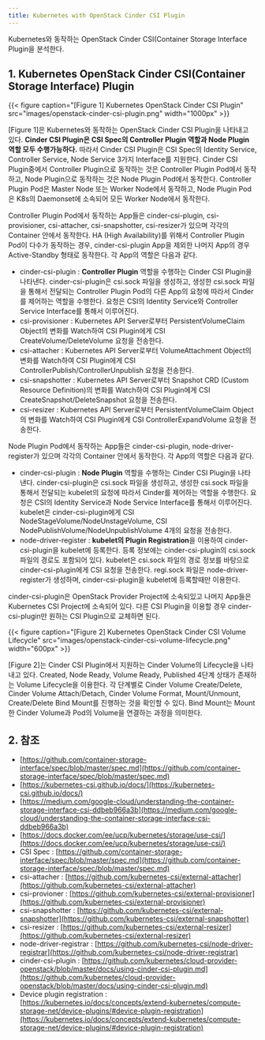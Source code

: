 ```yaml
---
title: Kubernetes with OpenStack Cinder CSI Plugin
---
```


Kubernetes와 동작하는 OpenStack Cinder CSI(Container Storage Interface Plugin을 분석한다.

## 1. Kubernetes OpenStack Cinder CSI(Container Storage Interface) Plugin

{{< figure caption="[Figure 1] Kubernetes OpenStack Cinder CSI Plugin" src="images/openstack-cinder-csi-plugin.png" width="1000px" >}}

[Figure 1]은 Kubernetes와 동작하는 OpenStack Cinder CSI Plugin을 나타내고 있다. **Cinder CSI Plugin은 CSI Spec의 Controller Plugin 역할과 Node Plugin 역할 모두 수행가능하다.** 따라서 Cinder CSI Plugin은 CSI Spec의 Identity Service, Controller Service, Node Service 3가지 Interface를 지원한다. Cinder CSI Plugin중에서 Controller Plugin으로 동작하는 것은 Controller Plugin Pod에서 동작하고, Node Plugin으로 동작하는 것은 Node Plugin Pod에서 동작한다. Controller Plugin Pod은 Master Node 또는 Worker Node에서 동작하고, Node Plugin Pod은 K8s의 Daemonset에 소속되어 모든 Worker Node에서 동작한다.

Controller Plugin Pod에서 동작하는 App들은 cinder-csi-plugin, csi-provisioner, csi-attacher, csi-snapshotter, csi-resizer가 있으며 각각의 Container 안에서 동작한다. HA (High Availability)를 위해서 Controller Plugin Pod이 다수가 동작하는 경우, cinder-csi-plugin App을 제외한 나머지 App의 경우 Active-Standby 형태로 동작한다. 각 App의 역할은 다음과 같다.

* cinder-csi-plugin : **Controller Plugin** 역할을 수행하는 Cinder CSI Plugin을 나타낸다. cinder-csi-plugin은 csi.sock 파일을 생성하고, 생성한 csi.sock 파일을 통해서 전달되는 Controller Plugin Pod의 다른 App의 요청에 따라서 Cinder를 제어하는 역할을 수행한다. 요청은 CSI의 Identity Service와 Controller Service Interface를 통해서 이루어진다.
* csi-provisioner : Kubernetes API Server로부터 PersistentVolumeClaim Object의 변화를 Watch하여 CSI Plugin에게 CSI CreateVolume/DeleteVolume 요청을 전송한다.
* csi-attacher : Kubernetes API Server로부터 VolumeAttachment Object의 변화를 Watch하여 CSI Plugin에게 CSI ControllerPublish/ControllerUnpublish 요청을 전송한다.
* csi-snapshotter : Kubernetes API Server로부터 Snapshot CRD (Custom Resource Definition)의 변화를 Watch하여 CSI Plugin에게 CSI CreateSnapshot/DeleteSnapshot 요청을 전송한다.
* csi-resizer : Kubernetes API Server로부터 PersistentVolumeClaim Object의 변화를 Watch하여 CSI Plugin에게 CSI ControllerExpandVolume 요청을 전송한다.

Node Plugin Pod에서 동작하는 App들은 cinder-csi-plugin, node-driver-register가 있으며 각각의 Container 안에서 동작한다. 각 App의 역할은 다음과 같다.

* cinder-csi-plugin : **Node Plugin** 역할을 수행하는 Cinder CSI Plugin을 나타낸다. cinder-csi-plugin은 csi.sock 파일을 생성하고, 생성한 csi.sock 파일을 통해서 전달되는 kubelet의 요청에 따라서 Cinder를 제어하는 역할을 수행한다. 요청은 CSI의 Identity Service과 Node Service Interface를 통해서 이루어진다. kubelet은 cinder-csi-plugin에게 CSI NodeStageVolume/NodeUnstageVolume, CSI NodePublishVolume/NodeUnpublishVolume 4개의 요청을 전송한다.
* node-driver-register : **kubelet의 Plugin Registration**을 이용하여 cinder-csi-plugin을 kubelet에 등록한다. 등록 정보에는 cinder-csi-plugin의 csi.sock 파일의 경로도 포함되어 있다. kubelet은 csi.sock 파일의 경로 정보를 바탕으로 cinder-csi-plugin에게 CSI 요청을 전송한다. regi.sock 파일은 node-driver-register가 생성하며, cinder-csi-plugin을 kubelet에 등록할때만 이용한다.

cinder-csi-plugin은 OpenStack Provider Project에 소속되있고 나머지 App들은 Kubernetes CSI Project에 소속되어 있다. 다른 CSI Plugin을 이용할 경우 cinder-csi-plugin만 원하는 CSI Plugin으로 교체하면 된다.

{{< figure caption="[Figure 2] Kubernetes OpenStack Cinder CSI Volume Lifecycle" src="images/openstack-cinder-csi-volume-lifecycle.png" width="600px" >}}

[Figure 2]는 Cinder CSI Plugin에서 지원하는 Cinder Volume의 Lifecycle을 나타내고 있다. Created, Node Ready, Volume Ready, Published 4단계 상태가 존재하는 Volume Lifecycle을 이용한다. 각 단계별로 Cinder Volume Create/Delete, Cinder Volume Attach/Detach, Cinder Volume Format, Mount/Unmount, Create/Delete Bind Mount를 진행하는 것을 확인할 수 있다. Bind Mount는 Mount한 Cinder Volume과 Pod의 Volume을 연결하는 과정을 의미한다.

## 2. 참조

* [https://github.com/container-storage-interface/spec/blob/master/spec.md](https://github.com/container-storage-interface/spec/blob/master/spec.md)
* [https://kubernetes-csi.github.io/docs/](https://kubernetes-csi.github.io/docs/)
* [https://medium.com/google-cloud/understanding-the-container-storage-interface-csi-ddbeb966a3b](https://medium.com/google-cloud/understanding-the-container-storage-interface-csi-ddbeb966a3b)
* [https://docs.docker.com/ee/ucp/kubernetes/storage/use-csi/](https://docs.docker.com/ee/ucp/kubernetes/storage/use-csi/)
* CSI Spec : [https://github.com/container-storage-interface/spec/blob/master/spec.md](https://github.com/container-storage-interface/spec/blob/master/spec.md)
* csi-attacher : [https://github.com/kubernetes-csi/external-attacher](https://github.com/kubernetes-csi/external-attacher)
* csi-provioner : [https://github.com/kubernetes-csi/external-provisioner](https://github.com/kubernetes-csi/external-provisioner)
* csi-snapshotter : [https://github.com/kubernetes-csi/external-snapshotter](https://github.com/kubernetes-csi/external-snapshotter)
* csi-resizer : [https://github.com/kubernetes-csi/external-resizer](https://github.com/kubernetes-csi/external-resizer)
* node-driver-registrar : [https://github.com/kubernetes-csi/node-driver-registrar](https://github.com/kubernetes-csi/node-driver-registrar)
* cinder-csi-plugin : [https://github.com/kubernetes/cloud-provider-openstack/blob/master/docs/using-cinder-csi-plugin.md](https://github.com/kubernetes/cloud-provider-openstack/blob/master/docs/using-cinder-csi-plugin.md)
* Device plugin registration : [https://kubernetes.io/docs/concepts/extend-kubernetes/compute-storage-net/device-plugins/#device-plugin-registration](https://kubernetes.io/docs/concepts/extend-kubernetes/compute-storage-net/device-plugins/#device-plugin-registration)